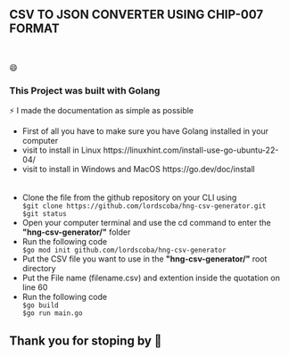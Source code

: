 ## CSV TO JSON CONVERTER USING CHIP-007 FORMAT

<br>

😄 <h3><strong>This Project was built with Golang </strong></h3>

⚡ I made the documentation as simple as possible

<ul>
<li>First of all you have to make sure you have Golang installed in your computer</li>
<li>visit to install in Linux https://linuxhint.com/install-use-go-ubuntu-22-04/</li>
<li>visit to install in Windows and MacOS https://go.dev/doc/install</li>
<br>
<br>
<li>Clone the file from the github repository on your CLI using</li>
<code>$git clone https://github.com/lordscoba/hng-csv-generator.git</code><br>
<code>$git status </code>

<li>Open your computer terminal and use the cd command to enter the  <strong>"hng-csv-generator/"</strong>  folder</li>
<li>Run the following code</li>
<code>$go mod init github.com/lordscoba/hng-csv-generator</code>
<li>Put the CSV file you want to use in the <strong>"hng-csv-generator/"</strong> root directory</li>
<li>Put the File name (filename.csv) and extention inside the quotation on line 60</li>
<li>Run the following code</li>
<code>$go build</code><br>
<code>$go run main.go</code>
</ul>

## Thank you for stoping by 👋
